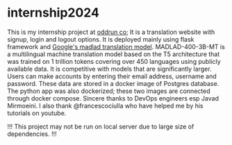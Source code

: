 # internship2024
This is my internship project at [oddrun co](https://oddrun.ir/); It is a translation website with signup, login and logout options. It is deployed mainly using flask framework and [Google's madlad translation model](https://huggingface.co/google/madlad400-3b-mt).
MADLAD-400-3B-MT is a multilingual machine translation model based on the T5 architecture that was trained on 1 trillion tokens covering over 450 languages using publicly available data. It is competitive with models that are significantly larger.
Users can make accounts by entering their email address, username and password. These data are stored in a docker image of Postgres database. The python app was also dockerized; these two images are connected through docker compose.
Sincere thanks to DevOps engineers esp Javad Mirmoeini. I also thank @francescociulla who have helped me by his tutorials on youtube.

!!! This project may not be run on local server due to large size of dependencies. !!!
